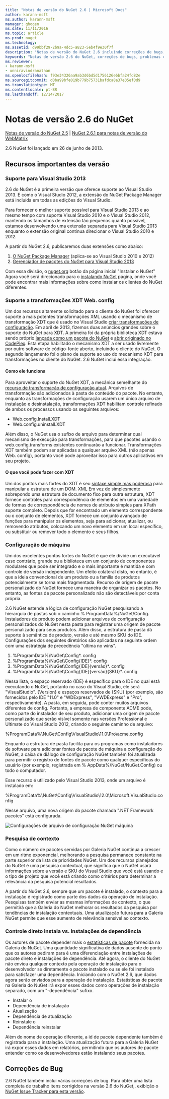 ```yaml
---
title: "Notas de versão do NuGet 2.6 | Microsoft Docs"
author: karann-msft
ms.author: karann-msft
manager: ghogen
ms.date: 11/11/2016
ms.topic: article
ms.prod: nuget
ms.technology: 
ms.assetid: d99bbf29-2b9a-4dc5-a823-5eb4f9e30f7f
description: "Notas de versão do NuGet 2.6 incluindo correções de bugs, problemas conhecidos, recursos adicionados e DCRs."
keywords: "Notas de versão 2.6 do NuGet, correções de bugs, problemas conhecidos, adicionaram recursos, DCRs"
ms.reviewer:
- karann-msft
- unniravindranathan
ms.openlocfilehash: f93e34326aa9ab3d6bd5d1756126e6bfa24fd82e
ms.sourcegitcommit: d0ba99bfe019b779b75731bafdca8a37e35ef0d9
ms.translationtype: MT
ms.contentlocale: pt-BR
ms.lasthandoff: 12/14/2017
---
```

# <a name="nuget-26-release-notes"></a>Notas de versão 2.6 do NuGet

[Notas de versão do NuGet 2.5](../release-notes/nuget-2.5.md) | [NuGet 2.6.1 para notas de versão do WebMatrix](../release-notes/nuget-2.6.1-for-webmatrix.md)

2.6 NuGet foi lançado em 26 de junho de 2013.

## <a name="notable-features-in-the-release"></a>Recursos importantes da versão

### <a name="support-for-visual-studio-2013"></a>Suporte para Visual Studio 2013

2.6 do NuGet é a primeira versão que oferece suporte ao Visual Studio 2013. E como o Visual Studio 2012, a extensão do NuGet Package Manager está incluída em todas as edições do Visual Studio.

Para fornecer o melhor suporte possível para Visual Studio 2013 e ao mesmo tempo com suporte Visual Studio 2010 e o Visual Studio 2012, mantendo os tamanhos de extensão tão pequenos quanto possível, estamos desenvolvendo uma extensão separada para Visual Studio 2013 enquanto o extensão original continua direcionar o Visual Studio 2010 e 2012.

A partir do NuGet 2.6, publicaremos duas extensões como abaixo:

1. [O NuGet Package Manager](http://visualstudiogallery.msdn.microsoft.com/27077b70-9dad-4c64-adcf-c7cf6bc9970c/file/37502/30/NuGet.Tools.vsix) (aplica-se ao Visual Studio 2010 e 2012)
2. [Gerenciador de pacotes do NuGet para Visual Studio 2013](http://visualstudiogallery.msdn.microsoft.com/4ec1526c-4a8c-4a84-b702-b21a8f5293ca)

Com essa divisão, o [nuget.org](https://nuget.org) botão da página inicial "Instalar o NuGet" Agora você será direcionado para o [instalando NuGet](../guides/install-nuget.md) página, onde você pode encontrar mais informações sobre como instalar os clientes do NuGet diferentes.

<a name="xdt"></a>

### <a name="xdt-webconfig-transformation-support"></a>Suporte a transformações XDT Web. config

Um dos recursos altamente solicitado para o cliente do NuGet foi oferecer suporte a mais potentes transformações XML usando o mecanismo de transformação XDT que é usado no Visual Studio [criar transformações de configuração](http://msdn.microsoft.com/library/dd465318(v=vs.100).aspx).
Em abril de 2013, fizemos duas anúncios grandes sobre o suporte do NuGet para XDT. A primeira foi da própria biblioteca XDT estava sendo próprio [lançada como um pacote do NuGet](https://nuget.org/packages/Microsoft.Web.Xdt) e [abrir originado no CodePlex](http://xdt.codeplex.com/). Esta etapa habilitado o mecanismo XDT a ser usado livremente por outro software de código-fonte aberto, incluindo o cliente do NuGet. O segundo lançamento foi o plano de suporte ao uso do mecanismo XDT para transformações no cliente do NuGet. 2.6 NuGet inclui essa integração.

#### <a name="how-it-works"></a>Como ele funciona

Para aproveitar o suporte do NuGet XDT, a mecânica semelhante do [recurso de transformação de configuração atual](../create-packages/source-and-config-file-transformations.md).
Arquivos de transformação são adicionados à pasta de conteúdo do pacote. No entanto, enquanto as transformações de configuração usarem um único arquivo de instalação e desinstalação, transformações XDT habilitam controle refinado de ambos os processos usando os seguintes arquivos:

- Web.config.Install.XDT
- Web.config.uninstall.XDT

Além disso, o NuGet usa o sufixo de arquivo para determinar qual mecanismo de execução para transformações, para que pacotes usando o web.config.transforms existentes continuarão a funcionar. Transformações XDT também podem ser aplicadas a qualquer arquivo XML (não apenas Web. config), portanto você pode aproveitar isso para outros aplicativos em seu projeto.

#### <a name="what-you-can-do-with-xdt"></a>O que você pode fazer com XDT

Um dos pontos mais fortes do XDT é seu [sintaxe simple mas poderosa](http://msdn.microsoft.com/library/dd465326.aspx) para manipular a estrutura de um DOM. XML Em vez de simplesmente sobrepondo uma estrutura de documento fixo para outra estrutura, XDT fornece controles para correspondência de elementos em uma variedade de formas de correspondência de nomes de atributo simples para XPath suporte completo. Depois que for encontrado um elemento correspondente ou o conjunto de elementos, XDT fornece um conjunto avançado de funções para manipular os elementos, seja para adicionar, atualizar, ou removendo atributos, colocando um novo elemento em um local específico, ou substituir ou remover todo o elemento e seus filhos.

### <a name="machine-wide-configuration"></a>Configuração de máquina

Um dos excelentes pontos fortes do NuGet é que ele divide um executável caso contrário, grande ou a biblioteca em um conjunto de componentes modulares que pode ser integrado e o mais importante é mantida e com controle de versão independente. Um efeito colateral disto, no entanto, é que a ideia convencional de um produto ou a família de produtos potencialmente se torna mais fragmentada.
Recurso de origem de pacote personalizado do NuGet fornece uma maneira de organizar os pacotes. No entanto, as fontes de pacote personalizado não são detectáveis por conta própria.

2.6 NuGet estende a lógica de configuração NuGet pesquisando a hierarquia de pastas sob o caminho % ProgramData%/NuGet/Config. Instaladores de produto podem adicionar arquivos de configuração personalizados do NuGet nesta pasta para registrar uma origem de pacote personalizado para seus produtos. Além disso, a estrutura de pasta dá suporte à semântica de produto, versão e até mesmo SKU do IDE. Configurações dos seguintes diretórios são aplicadas na seguinte ordem com uma estratégia de precedência "última no wins".

1. %ProgramData%\NuGet\Config\*. config
2. %ProgramData%\NuGet\Config\{IDE}\*. config
3. %ProgramData%\NuGet\Config\{IDE}\{versão}\*. config
4. %ProgramData%\NuGet\Config\{IDE}\{versão}\{SKU}\*. config

Nessa lista, o espaço reservado {IDE} é específico para o IDE no qual está executando o NuGet, portanto no caso do Visual Studio, ele será "VisualStudio". {Version} e espaços reservados de {SKU} (por exemplo, são fornecidos pelo IDE "11.0" e "WDExpress", "VWDExpress" e "Pro", respectivamente). A pasta, em seguida, pode conter muitos arquivos diferentes de config.
Portanto, a empresa de componente ACME pode, como parte do instalador de seu produto, adicionar uma origem de pacote personalizado que serão visível somente nas versões Professional e Ultimate do Visual Studio 2012, criando o seguinte caminho de arquivo:

%ProgramData%\NuGet\Config\VisualStudio\11.0\Pro\acme.config

Enquanto a estrutura de pasta facilita para os programas como instaladores de software para adicionar fontes de pacote de máquina a configuração do NuGet, a caixa de diálogo de configuração NuGet também foi atualizada para permitir o registro de fontes de pacote como qualquer específicas do usuário (por exemplo, registrada em % AppData%/NuGet/NuGet.Config) ou todo o computador.

Esse recurso é utilizado pelo Visual Studio 2013, onde um arquivo é instalado em:

%ProgramData%\NuGet\Config\VisualStudio\12.0\Microsoft.VisualStudio.config

Nesse arquivo, uma nova origem do pacote chamada ".NET Framework pacotes" está configurada.

![Configurações de arquivo de configuração NuGet máquina](./media/NuGet-Config-File-Machine-Wide.png)

### <a name="contextualizing-search"></a>Pesquisa de contexto

Como o número de pacotes servidas por Galeria NuGet continua a crescer em um ritmo exponencial, melhorando a pesquisa permanece constante na parte superior da lista de prioridades NuGet. Um dos recursos planejados do NuGet é uma pesquisa contextual, que significa que o NuGet usará informações sobre a versão e SKU do Visual Studio que você está usando e o tipo de projeto que você está criando como critérios para determinar a relevância da pesquisa potencial resultados.

A partir do NuGet 2.6, sempre que um pacote é instalado, o contexto para a instalação é registrado como parte dos dados da operação de instalação.  Pesquisas também enviar as mesmas informações de contexto, o que permitirá que a Galeria do NuGet melhorar os resultados da pesquisa por tendências de instalação contextuais.  Uma atualização futura para a Galeria NuGet permite que esse aumento de relevância sensível ao contexto.

### <a name="tracking-direct-installs-vs-dependency-installs"></a>Controle direto instala vs. Instalações de dependência

Os autores de pacote depender mais o [estatísticas de pacote](http://blog.nuget.org/20130226/Introducing-Package-Statistics.html) fornecida na Galeria do NuGet.  Uma quantidade significativa de dados ausente do ponto que os autores pediram para é uma diferenciação entre instalações de pacote direto e instalações de dependência.  Até agora, o cliente do NuGet não enviou qualquer contexto pela operação de instalação para o desenvolvedor se diretamente o pacote instalado ou se ele foi instalado para satisfazer uma dependência.
Iniciando com o NuGet 2.6, que dados agora serão enviados para a operação de instalação.  Estatísticas de pacote na Galeria do NuGet irá expor esses dados como operações de instalação separado, com um "-dependência" sufixo.

* Instalar o
* Dependência de instalação
* Atualização
* Dependência de atualização
* Reinstale o
* Dependência reinstalar

Além do nome de operação diferente, a id de pacote dependente também é registrada para a instalação.  Uma atualização futura para a Galeria NuGet irá expor esses dados em relatórios, permitindo que os autores de pacote entender como os desenvolvedores estão instalando seus pacotes.

## <a name="bug-fixes"></a>Correções de Bug

2.6 NuGet também inclui várias correções de bug. Para obter uma lista completa de trabalho itens corrigidos na versão 2.6 do NuGet,. exibição o [NuGet Issue Tracker para esta versão](https://nuget.codeplex.com/workitem/list/advanced?keyword=&status=Closed&type=All&priority=All&release=NuGet%202.6&assignedTo=All&component=All&sortField=LastUpdatedDate&sortDirection=Descending&page=0&reasonClosed=All).